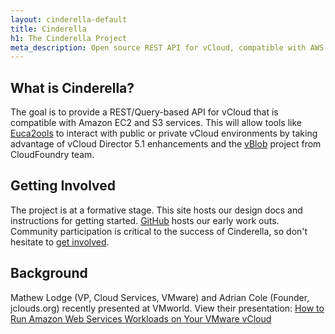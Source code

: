 ```yaml
---
layout: cinderella-default
title: Cinderella
h1: The Cinderella Project
meta_description: Open source REST API for vCloud, compatible with AWS EC2 and S3.
---
```


## What is Cinderella?

The goal is to provide a REST/Query-based API for vCloud that is compatible with Amazon EC2 and S3 services. This will allow tools like [Euca2ools](https://projects.eucalyptus.com/redmine/projects/euca2ools) to interact with public or private vCloud environments by taking advantage of vCloud Director 5.1 enhancements and the [vBlob](https://github.com/cloudfoundry/vblob) project from CloudFoundry team.

## Getting Involved

The project is at a formative stage. This site hosts our design docs and instructions for getting started. [GitHub](https://github.com/cinderella/cinderella) hosts our early work outs. Community participation is critical to the success of Cinderella, so don't hesitate to [get involved]({{site.url}}/contribute/).


## Background

Mathew Lodge (VP, Cloud Services, VMware) and Adrian Cole (Founder, jclouds.org) recently presented at VMworld. View their presentation: [How to Run Amazon Web Services Workloads on Your VMware vCloud](/resources/AWS_workloads_in_vCloud.html)


